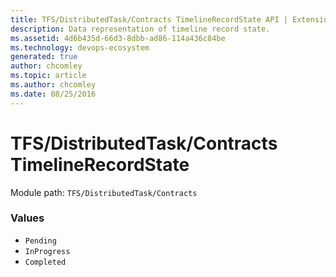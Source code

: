 ```yaml
---
title: TFS/DistributedTask/Contracts TimelineRecordState API | Extensions for Azure DevOps Services
description: Data representation of timeline record state.
ms.assetid: 4d6b435d-66d3-8dbb-ad86-114a436c84be
ms.technology: devops-ecosystem
generated: true
author: chcomley
ms.topic: article
ms.author: chcomley
ms.date: 08/25/2016
---
```


# TFS/DistributedTask/Contracts TimelineRecordState

Module path: `TFS/DistributedTask/Contracts`

### Values

* `Pending` 
* `InProgress` 
* `Completed` 
